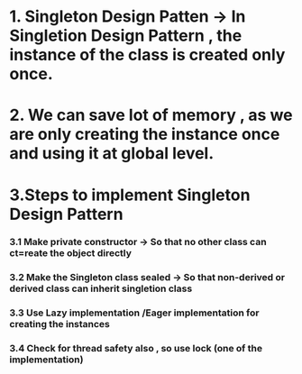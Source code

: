 
 # 1. Singleton Design Patten -> In Singletion Design Pattern , the instance of the class is created only once.
 # 2. We can save lot of memory , as we are only creating the instance once and using it at global level.
 # 3.Steps to implement Singleton Design Pattern
 ###   3.1 Make private constructor -> So that no other class can ct=reate the object directly
 ###   3.2 Make the Singleton class sealed -> So that non-derived or derived class can inherit singletion class
 ###   3.3 Use Lazy implementation /Eager implementation for creating the instances
 ###   3.4 Check for thread safety also , so use lock (one of the implementation)
